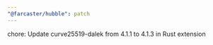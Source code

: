 ```yaml
---
"@farcaster/hubble": patch
---
```


chore: Update curve25519-dalek from 4.1.1 to 4.1.3 in Rust extension
